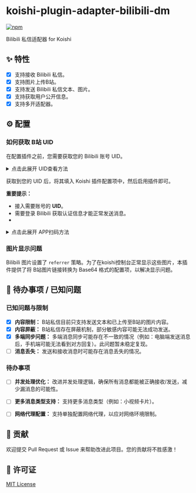 # koishi-plugin-adapter-bilibili-dm

[![npm](https://img.shields.io/npm/v/koishi-plugin-adapter-bilibili-dm?style=flat-square)](https://www.npmjs.com/package/koishi-plugin-adapter-bilibili-dm)

Bilibili 私信适配器 for Koishi

## ✨ 特性

-   [x] 支持接收 Bilibili 私信。
-   [x] 支持图片上传B站。
-   [x] 支持发送 Bilibili 私信文本、图片。
-   [x] 支持获取用户公开信息。
-   [x] 支持多开适配器。

## ⚙️ 配置

### 如何获取 B站 UID

在配置插件之前，您需要获取您的 Bilibili 账号 UID。

<details>
<summary>点击此展开 UID查看方法</summary>

*   **手机端参考：**
    [![手机端获取UID](https://i0.hdslb.com/bfs/openplatform/9168ed872d8d132ee32d265b17327bbda5d40588.png)](https://i0.hdslb.com/bfs/openplatform/9168ed872d8d132ee32d265b17327bbda5d40588.png)
*   **电脑端参考：**
    [![电脑端获取UID](https://i0.hdslb.com/bfs/openplatform/b216ed9fd08585fd2b1b7e89cef06618e10553c2.png)](https://i0.hdslb.com/bfs/openplatform/b216ed9fd08585fd2b1b7e89cef06618e10553c2.png)

</details>

获取到您的 UID 后，将其填入 Koishi 插件配置项中，然后启用插件即可。


**重要提示：**

*   接入需要账号的 **UID**。
*   需要登录 Bilibili 获取认证信息才能正常发送消息。
*   
<details>
<summary>点击此展开 APP扫码方法</summary>
*   **APP扫码获取方法：**
    [![APP扫码获取UID](https://i0.hdslb.com/bfs/openplatform/d3f604c1b732ff83f0874ee89027dda8e4c3031a.png)](https://i0.hdslb.com/bfs/openplatform/d3f604c1b732ff83f0874ee89027dda8e4c3031a.png)
</details>



### 图片显示问题

Bilibili 图片设置了 `referrer` 策略。为了在koishi控制台正常显示这些图片，本插件提供了将 B站图片链接转换为 Base64 格式的配置项，以解决显示问题。

## 🚧 待办事项 / 已知问题

### 已知问题与限制

*   [x] **内容限制：** B站私信目前只支持发送文本和已上传至B站的图片内容。
*   [x] **内容屏蔽：** B站私信存在屏蔽机制，部分敏感内容可能无法成功发送。
*   [x] **多端同步问题：** 多端消息同步可能存在不一致的情况（例如：电脑端发送消息后，手机端可能无法看到对方回复）。此问题暂未稳定复现。
*   [ ] **消息丢失：** 发送和接收消息时可能存在消息丢失的情况。

### 待办事项 

*   [ ] **并发处理优化：** 改进并发处理逻辑，确保所有消息都能被正确接收/发送，减少漏消息的可能性。
*   [ ] **更多消息类型支持：** 支持更多消息类型（例如：小视频卡片）。
*   [ ] **网络代理配置：** 支持单独配置网络代理，以应对网络环境限制。



## 🤝 贡献

欢迎提交 Pull Request 或 Issue 来帮助改进此项目。您的贡献将不胜感激！

## 📄 许可证

[MIT License](LICENSE)
